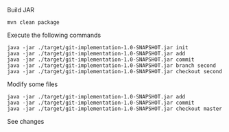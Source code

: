 Build JAR
```shell
mvn clean package
```
Execute the following commands
```shell
java -jar ./target/git-implementation-1.0-SNAPSHOT.jar init
java -jar ./target/git-implementation-1.0-SNAPSHOT.jar add
java -jar ./target/git-implementation-1.0-SNAPSHOT.jar commit
java -jar ./target/git-implementation-1.0-SNAPSHOT.jar branch second
java -jar ./target/git-implementation-1.0-SNAPSHOT.jar checkout second
```
Modify some files
```shell
java -jar ./target/git-implementation-1.0-SNAPSHOT.jar add
java -jar ./target/git-implementation-1.0-SNAPSHOT.jar commit
java -jar ./target/git-implementation-1.0-SNAPSHOT.jar checkout master
```
See changes
